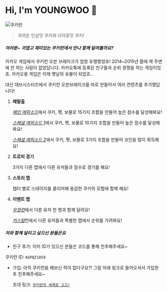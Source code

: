 # Hi, I'm YOUNGWOO :wave:

![쿠키런](https://static.inven.co.kr/column/2021/07/29/news/i8267601043.jpg)

> 귀여운 인삼맛 쿠키와 더덕꽃맛 쿠키!

##### 여러분~ 귀엽고 재미있는 쿠키런에서 만나 함께 달려볼까요?

카카오 게임에서 쿠키런 오븐 브레이크가 엄청 유행했었죠! 2014~2015년 쯤에 제 주변에 안 하는 사람이 없었답니다. 카카오톡에 등록된 친구들과 순위 경쟁을 하는 게임이었죠. 카카오용 게임은 이제 옛날의 유물이 되었죠.. 

대신 데브시스터즈에서 쿠키런 오븐브레이크를 따로 만들어서 여러 컨텐츠를 추가했답니다! 

1. **떼탈출**

   <u>*메인 에피소드*</u>에서 쿠키, 펫, 보물로 15가지 조합을 만들어 높은 점수를 달성해봐요!

   <u>*스페셜 에피소드 1*</u>에서 쿠키, 펫, 보물로 10가지 조합을 만들어 높은 점수를 달성해봐요!

   <u>*스페셜 에피소드 2*</u>에서 쿠키, 펫, 보물로 3가지 조합을 만들어 코인을 많이 획득해요!

2. **트로피 경기**

   3가지 다른 맵에서 다른 유저들과 점수로 경기를 해요!

3. **스토리 맵**

   챕터 별로 스테이지를 클리어해 용감한 쿠키의 모험에 함께 해요!

4. **이벤트 맵**

   <u>*우정런*</u>에서 다른 유저 한 명과 함께 달려요!

   <u>*커스텀*</u>런에서 다른 유저들과 특별한 맵에서 순위를 가려봐요!



##### 저와 함께 달리고 싶으신 분들은요

* 친구 추가: 이미 ID가 있으신 분들은 코드를 통해 친추해주세요~ 

쿠키런 ID: `KGPQZ1859`

* 가입: 아직 쿠키런을 해보신 적이 없다구요?! 그럼 아래 링크로 들어오셔서 가입한 후 친추해주세요~ 

  초대 링크: [`쿠키런의 세계로 고고!`](https://ovenbreak.onelink.me/657050516/73a8c62c?mid=KGPQZ1859)
